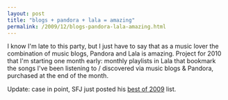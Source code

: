 ```yaml
---
layout: post
title: "blogs + pandora + lala = amazing"
permalink: /2009/12/blogs-pandora-lala-amazing.html
---
```


I know I'm late to this party, but I just have to say that as a music lover the combination of music blogs, Pandora and Lala is amazing. Project for 2010 that I'm starting one month early: monthly playlists in Lala that bookmark the songs I've been listening to / discovered via music blogs & Pandora, purchased at the end of the month.

Update: case in point, SFJ just posted his [best of 2009](http://www.sashafrerejones.com/2008/12/best_of_2009.html) list.